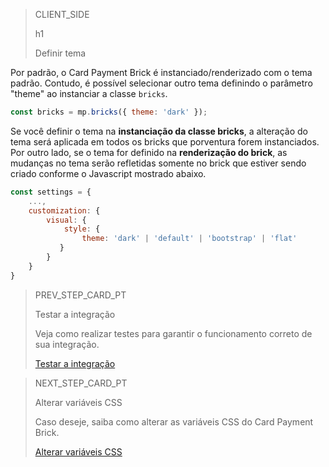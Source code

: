> CLIENT_SIDE
>
> h1
>
> Definir tema 

Por padrão, o Card Payment Brick é instanciado/renderizado com o tema padrão. Contudo, é possível selecionar outro tema definindo o parâmetro "theme" ao instanciar a classe `bricks`.

```javascript
const bricks = mp.bricks({ theme: 'dark' });
```

Se você definir o tema na **instanciação da classe bricks**, a alteração do tema será aplicada em todos os bricks que porventura forem instanciados. Por outro lado, se o tema for definido na **renderização do brick**, as mudanças no tema serão refletidas somente no brick que estiver sendo criado conforme o Javascript mostrado abaixo.

```javascript
const settings = {
    ...,
    customization: {
        visual: {
            style: {
                theme: 'dark' | 'default' | 'bootstrap' | 'flat'
           }
        }
    }    
}
```

> PREV_STEP_CARD_PT
>
> Testar a integração
>
> Veja como realizar testes para garantir o funcionamento correto de sua integração.
>
> [Testar a integração](/developers/pt/docs/checkout-bricks-beta/integration/integration-test)

> NEXT_STEP_CARD_PT
>
> Alterar variáveis CSS 
>
> Caso deseje, saiba como alterar as variáveis CSS do Card Payment Brick.
>
> [Alterar variáveis CSS](/developers/pt/docs/checkout-bricks-beta/additional-customization/modify-variables)